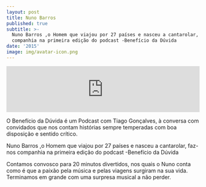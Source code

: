 ```yaml
---
layout: post
title: Nuno Barros
published: true
subtitle: >-
  Nuno Barros ,o Homem que viajou por 27 países e nasceu a cantarolar, faz-nos
  companhia na primeira edição do podcast -Benefício da Dúvida
date: '2015'
image: img/avatar-icon.png
---
```


<iframe width="100%" height="120" src="https://www.mixcloud.com/widget/iframe/?hide_cover=1&light=1&feed=%2Fbeneficiodaduvida%2Fbenef%C3%ADcio-da-d%C3%BAvida-nuno-barros%2F" frameborder="0" ></iframe>


O Benefício da Dúvida é um Podcast com Tiago Gonçalves, à conversa com convidados que nos contam histórias sempre temperadas com boa disposição e sentido crítico.

Nuno Barros ,o Homem que viajou por 27 países e nasceu a cantarolar, faz-nos companhia na primeira edição do podcast -Benefício da Dúvida

Contamos convosco para 20 minutos divertidos, nos quais o Nuno conta como é que a paixão pela música e pelas viagens surgiram na sua vida.
Terminamos em grande com uma surpresa musical a não perder.
